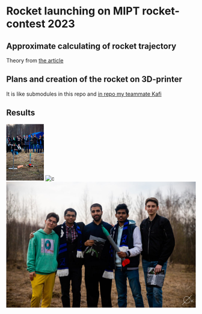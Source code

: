 # Rocket launching on MIPT rocket-contest 2023

## Approximate calculating of rocket trajectory

Theory from [the article](https://lisakov.com/blog/air-resistance/#reshenie)

## Plans and creation of the rocket on 3D-printer

It is like submodules in this repo and [in repo my teammate Kafi](https://github.com/kafiulshabbir/rocket2023/tree/4d35ce447f1effe4cd78548715952e39a7479d0e)

## Results 

<img src="pct_res/launching.jpg" width="100" alt="c">
<img src="pct_res/fly.gif" alt="c">
<img src="pct_res/win.jpg" alt="c">